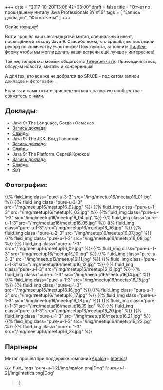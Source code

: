 +++
date = "2017-10-20T13:06:42+03:00"
draft = false
title = "Отчет по прошедшему митапу Java Professionals BY #16"
tags = [
    "Запись докладов",
    "Фотоотчеты"
]
+++

Осийо тохиджу!

Вот и прошёл наш шестнадцатый митап, специальный ивент, посвящённый выходу Java 9.
Спасибо всем, кто пришёл, вы поставили рекорд по количеству участников!
Пожалуйста, заполните [фидбек-форму](http://bit.ly/jprof_resp_16) чтобы мы могли делать наши встречи ещё лучше и интереснее!

Так же, теперь мы можем общаться в [Telegram чате](https://t.me/jprof_by). Присоединяйтесь, обсудим новости, митапы и конференции!

А для тех, кто все же не добрался до SPACE - под катом записи докладов и фотографии.

<!--more-->

Если вы и сами хотите присоединиться к развитию сообщества - [свяжитесь с нами](http://jprof.by/contact).

## Доклады:

 - Java 9: The Language, Богдан Семёнов
  - [Запись доклада](https://www.youtube.com/watch?v=nkKDLhpcWHA&list=PLDQPS8WphzVwtmMrvQWddkmPEaXhuSzGG)
  - [Слайды](https://slides.com/bahdansiamionau/java-9-lang)
 - Java 9: The JDK, Влад Гаевский
  - [Запись доклада](https://www.youtube.com/watch?v=SqFDZPIRAsc&list=PLDQPS8WphzVwtmMrvQWddkmPEaXhuSzGG&index=2)
  - [Слайды](https://slides.com/kelstar/java9-jdk)
 - Java 9: The Platform, Сергей Крюков
  - [Запись доклада](https://www.youtube.com/watch?v=t2C3QXDLx6o&index=1&list=PLDQPS8WphzVwtmMrvQWddkmPEaXhuSzGG)
  - [Слайды](https://www.slideshare.net/SiarheiKrukau/java-9-platform-81010788)
  - [Код](https://github.com/JavaBy/meetup_16/tree/master/jigsaw)

## Фотографии:

<div class="post_photos">

{{% fluid_img class="pure-u-3-3" src="/img/meetup16/meetup16_01.jpg" %}}
{{% fluid_img class="pure-u-3-3" src="/img/meetup16/meetup16_02.jpg" %}}
{{% fluid_img class="pure-u-1-3" src="/img/meetup16/meetup16_03.jpg" %}}
{{% fluid_img class="pure-u-1-3" src="/img/meetup16/meetup16_04.jpg" %}}
{{% fluid_img class="pure-u-1-3" src="/img/meetup16/meetup16_05.jpg" %}}
{{% fluid_img class="pure-u-1-3" src="/img/meetup16/meetup16_06.jpg" %}}
{{% fluid_img class="pure-u-2-3" src="/img/meetup16/meetup16_07.jpg" %}}
{{% fluid_img class="pure-u-1-3" src="/img/meetup16/meetup16_08.jpg" %}}
{{% fluid_img class="pure-u-1-3" src="/img/meetup16/meetup16_09.jpg" %}}
{{% fluid_img class="pure-u-1-3" src="/img/meetup16/meetup16_10.jpg" %}}
{{% fluid_img class="pure-u-3-3" src="/img/meetup16/meetup16_11.jpg" %}}
{{% fluid_img class="pure-u-1-3" src="/img/meetup16/meetup16_12.jpg" %}}
{{% fluid_img class="pure-u-1-3" src="/img/meetup16/meetup16_13.jpg" %}}
{{% fluid_img class="pure-u-1-3" src="/img/meetup16/meetup16_14.jpg" %}}
{{% fluid_img class="pure-u-1-3" src="/img/meetup16/meetup16_15.jpg" %}}
{{% fluid_img class="pure-u-1-3" src="/img/meetup16/meetup16_16.jpg" %}}
{{% fluid_img class="pure-u-1-3" src="/img/meetup16/meetup16_17.jpg" %}}
{{% fluid_img class="pure-u-1-3" src="/img/meetup16/meetup16_18.jpg" %}}
{{% fluid_img class="pure-u-1-3" src="/img/meetup16/meetup16_19.jpg" %}}
{{% fluid_img class="pure-u-1-3" src="/img/meetup16/meetup16_20.jpg" %}}
{{% fluid_img class="pure-u-1-3" src="/img/meetup16/meetup16_21.jpg" %}}
{{% fluid_img class="pure-u-1-3" src="/img/meetup16/meetup16_22.jpg" %}}
{{% fluid_img class="pure-u-1-3" src="/img/meetup16/meetup16_23.jpg" %}}

</div>

## Партнеры

Митап прошёл при поддержке компаний [Apalon](http://apalon.com) и [Intetics](http://intetics.com/)!

{{< fluid_imgs
  "pure-u-1-2|/img/apalon.png|Dog"
  "pure-u-1-2|/img/intetics.png|Dog"
>}}
